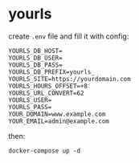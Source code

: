# yourls

create `.env` file and fill it with config:

```
YOURLS_DB_HOST=
YOURLS_DB_USER=
YOURLS_DB_PASS=
YOURLS_DB_PREFIX=yourls_
YOURLS_SITE=https://yourdomain.com
YOURLS_HOURS_OFFSET=+8
YOURLS_URL_CONVERT=62
YOURLS_USER=
YOURLS_PASS=
YOUR_DOMAIN=www.example.com
YOUR_EMAIL=admin@example.com
```

then:

	docker-compose up -d

